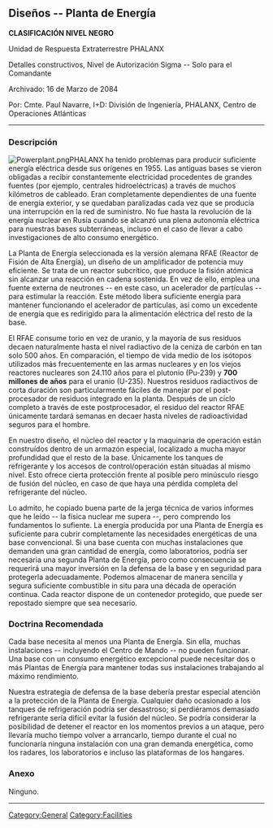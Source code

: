 ## Diseños -- Planta de Energía

**CLASIFICACIÓN NIVEL NEGRO**

Unidad de Respuesta Extraterrestre PHALANX

Detalles constructivos, Nivel de Autorización Sigma -- Solo para el
Comandante

Archivado: 16 de Marzo de 2084

Por: Cmte. Paul Navarre, I+D: División de Ingeniería, PHALANX, Centro de
Operaciones Atlánticas

------------------------------------------------------------------------

### Descripción

![](Powerplant.png "Powerplant.png")PHALANX ha tenido problemas para
producir suficiente energía eléctrica desde sus orígenes en 1955. Las
antiguas bases se vieron obligadas a recibir constantemente electricidad
procedentes de grandes fuentes (por ejemplo, centrales hidroeléctricas)
a través de muchos kilómetros de cableado. Eran completamente
dependientes de una fuente de energía exterior, y se quedaban
paralizadas cada vez que se producía una interrupción en la red de
suministro. No fue hasta la revolución de la energía nuclear en Rusia
cuando se alcanzó una plena autonomía eléctrica para nuestras bases
subterráneas, incluso en el caso de llevar a cabo investigaciones de
alto consumo energético.

La Planta de Energía seleccionada es la versión alemana RFAE (Reactor de
Fisión de Alta Energía), un diseño de un amplificador de potencia muy
eficiente. Se trata de un reactor subcrítico, que produce la fisión
atómica sin alcanzar una reacción en cadena sostenida. En vez de ello,
emplea una fuente externa de neutrones -- en este caso, un acelerador de
partículas -- para estimular la reacción. Este método libera suficiente
energía para mantener funcionando el acelerador de partículas, así como
un excedente de energía que es redirigido para la alimentación eléctrica
del resto de la base.

El RFAE consume torio en vez de uranio, y la mayoría de sus residuos
decaen naturalmente hasta el nivel radiactivo de la ceniza de carbón en
tan solo 500 años. En comparación, el tiempo de vida medio de los
isótopos utilizados más frecuentemente en las armas nucleares y en los
viejos reactores nucleares son 24.110 años para el plutonio (Pu-239) y
**700 millones de años** para el uranio (U-235). Nuestros residuos
radiactivos de corta duración son particularmente fáciles de manejar por
el post-procesador de residuos integrado en la planta. Después de un
ciclo completo a través de este postprocesador, el residuo del reactor
RFAE únicamente tardará semanas en decaer hasta niveles de
radioactividad seguros para el hombre.

En nuestro diseño, el núcleo del reactor y la maquinaria de operación
están construídos dentro de un armazón especial, localizado a mucha
mayor profundidad que el resto de la base. Únicamente los tanques de
refrigerante y los accesos de control/operación están situadas al mismo
nivel. Esto ofrece cierta protección frente al posible pero minúsculo
riesgo de fusión del núcleo, en caso de que haya una pérdida completa
del refrigerante del núcleo.

Lo admito, he copiado buena parte de la jerga técnica de varios informes
que he leído -- la física nuclear me supera --, pero comprendo los
fundamentos lo sufiente. La energía producida por una Planta de Energía
es suficiente para cubrir completamente las necesidades energéticas de
una base convencional. Si una base cuenta con muchas instalaciones que
demanden una gran cantidad de energía, como laboratorios, podría ser
necesaria una segunda Planta de Energía, pero como consecuencia se
requerirá una mayor inversión en la defensa de la base y en seguridad
para protegerla adecuadamente. Podemos almacenar de manera sencilla y
segura suficiente combustible in situ para una década de operación
continua. Cada reactor dispone de un contenedor protegido, que puede ser
repostado siempre que sea necesario.

### Doctrina Recomendada

Cada base necesita al menos una Planta de Energía. Sin ella, muchas
instalaciones -- incluyendo el Centro de Mando -- no pueden funcionar.
Una base con un consumo energético excepcional puede necesitar dos o más
Plantas de Energía para mantener todas sus instalaciones trabajando al
máximo rendimiento.

Nuestra estrategia de defensa de la base debería prestar especial
atención a la protección de la Planta de Energía. Cualquier daño
ocasionado a los tanques de refrigeración podría ser desastroso; si
perdiéramos demasiado refrigerante sería difícil evitar la fusión del
núcleo. Se podría considerar la posibilidad de detener el reactor en los
momentos previos a un ataque, pero llevaría mucho tiempo volver a
arrancarlo, tiempo durante el cual no funcionaría ninguna instalación
con una gran demanda energética, como los radares, los laboratorios e
incluso las plataformas de los hangares.

### Anexo

Ninguno.

------------------------------------------------------------------------

[Category:General](Category:General "wikilink")
[Category:Facilities](Category:Facilities "wikilink")